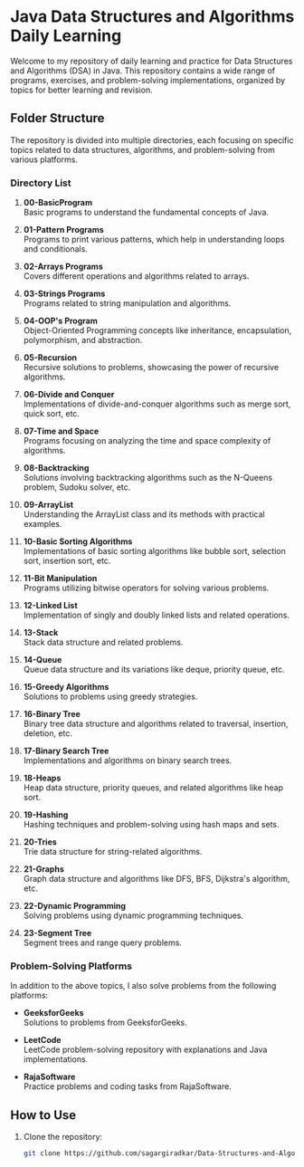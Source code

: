 # Java Data Structures and Algorithms Daily Learning

Welcome to my repository of daily learning and practice for Data Structures and Algorithms (DSA) in Java. This repository contains a wide range of programs, exercises, and problem-solving implementations, organized by topics for better learning and revision.

## Folder Structure

The repository is divided into multiple directories, each focusing on specific topics related to data structures, algorithms, and problem-solving from various platforms.

### Directory List

1. **00-BasicProgram**  
   Basic programs to understand the fundamental concepts of Java.

2. **01-Pattern Programs**  
   Programs to print various patterns, which help in understanding loops and conditionals.

3. **02-Arrays Programs**  
   Covers different operations and algorithms related to arrays.

4. **03-Strings Programs**  
   Programs related to string manipulation and algorithms.

5. **04-OOP's Program**  
   Object-Oriented Programming concepts like inheritance, encapsulation, polymorphism, and abstraction.

6. **05-Recursion**  
   Recursive solutions to problems, showcasing the power of recursive algorithms.

7. **06-Divide and Conquer**  
   Implementations of divide-and-conquer algorithms such as merge sort, quick sort, etc.

8. **07-Time and Space**  
   Programs focusing on analyzing the time and space complexity of algorithms.

9. **08-Backtracking**  
   Solutions involving backtracking algorithms such as the N-Queens problem, Sudoku solver, etc.

10. **09-ArrayList**  
    Understanding the ArrayList class and its methods with practical examples.

11. **10-Basic Sorting Algorithms**  
    Implementations of basic sorting algorithms like bubble sort, selection sort, insertion sort, etc.

12. **11-Bit Manipulation**  
    Programs utilizing bitwise operators for solving various problems.

13. **12-Linked List**  
    Implementation of singly and doubly linked lists and related operations.

14. **13-Stack**  
    Stack data structure and related problems.

15. **14-Queue**  
    Queue data structure and its variations like deque, priority queue, etc.

16. **15-Greedy Algorithms**  
    Solutions to problems using greedy strategies.

17. **16-Binary Tree**  
    Binary tree data structure and algorithms related to traversal, insertion, deletion, etc.

18. **17-Binary Search Tree**  
    Implementations and algorithms on binary search trees.

19. **18-Heaps**  
    Heap data structure, priority queues, and related algorithms like heap sort.

20. **19-Hashing**  
    Hashing techniques and problem-solving using hash maps and sets.

21. **20-Tries**  
    Trie data structure for string-related algorithms.

22. **21-Graphs**  
    Graph data structure and algorithms like DFS, BFS, Dijkstra's algorithm, etc.

23. **22-Dynamic Programming**  
    Solving problems using dynamic programming techniques.

24. **23-Segment Tree**  
    Segment trees and range query problems.

### Problem-Solving Platforms

In addition to the above topics, I also solve problems from the following platforms:

- **GeeksforGeeks**  
  Solutions to problems from GeeksforGeeks.

- **LeetCode**  
  LeetCode problem-solving repository with explanations and Java implementations.

- **RajaSoftware**  
  Practice problems and coding tasks from RajaSoftware.

## How to Use

1. Clone the repository:
   ```bash
   git clone https://github.com/sagargiradkar/Data-Structures-and-Algorithms-in-Java.git
